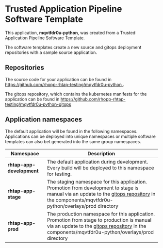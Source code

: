 # Trusted Application Pipeline Software Template

This application, **mqvtfdr0u-python**, was created from a Trusted Application Pipeline Software Template.

The software templates create a new source and gitops deployment repositories with a sample source application. 

## Repositories

The source code for your application can be found in [https://github.com/rhopp-rhtap-testing/mqvtfdr0u-python ](https://github.com/rhopp-rhtap-testing/mqvtfdr0u-python ).
 
The gitops repository, which contains the kubernetes manifests for the application can be found in 
[https://github.com/rhopp-rhtap-testing/mqvtfdr0u-python-gitops ](https://github.com/rhopp-rhtap-testing/mqvtfdr0u-python-gitops ) 

## Application namespaces 

The default application will be found in the following namespaces. Applications can be deployed into unique namespaces or multiple software templates can also bet generated into the same group namespaces.  

|  Namespace   |  Description   |  
| -------- | -------- |   
| **rhtap-app-development** | The default application during development. Every build will be deployed to this namespace for testing. | 
| **rhtap-app-stage** | The staging namespace for this application. Promotion from development to stage is manual via an update to the [gitops repository](https://github.com/rhopp-rhtap-testing/mqvtfdr0u-python-gitops ) in the components/mqvtfdr0u-python/overlays/prod directory |  
| **rhtap-app-prod** | The production namespace for this application. Promotion from stage to production is manual via an update to the [gitops repository](https://github.com/rhopp-rhtap-testing/mqvtfdr0u-python-gitops ) in the components/mqvtfdr0u-python/overlays/prod directory | 